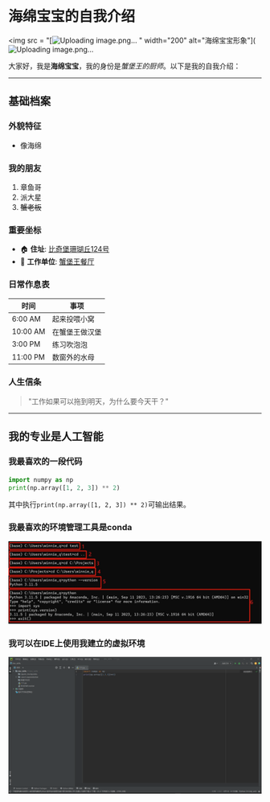 # 海绵宝宝的自我介绍

<img src = "[![Uploading image.png…]()
" width="200" alt="海绵宝宝形象"](![Uploading image.png…]()
>

大家好，我是**海绵宝宝**，我的身份是*蟹堡王的厨师*。以下是我的自我介绍：

---

## 基础档案 

### 外貌特征 
- 像海绵
### 我的朋友
1. 章鱼哥
2. 派大星
3. ~~蟹老板~~

### 重要坐标
- 🏠 **住址**: [比奇堡珊瑚丘124号]([https://baike.baidu.com/item/%E6%AF%94%E5%A5%87%E5%A0%A1/8275168]) 
- 🏢 **工作单位**: [蟹堡王餐厅](https://baike.baidu.com/item/%E8%9F%B9%E5%A0%A1%E7%8E%8B/8043124)

### 日常作息表
| 时间       | 事项                  |
|------------|-----------------------|
| 6:00 AM    | 起来投喂小窝        |
| 10:00 AM   | 在蟹堡王做汉堡          |
| 3:00 PM    | 练习吹泡泡    |
| 11:00 PM   | 数窗外的水母          |

### 人生信条
> "工作如果可以拖到明天，为什么要今天干？"
---

## 我的专业是人工智能
### 我最喜欢的一段代码

```python
import numpy as np
print(np.array([1, 2, 3]) ** 2)
```
其中执行`print(np.array([1, 2, 3]) ** 2)`可输出结果。

### 我最喜欢的环境管理工具是conda
<img src="https://raw.githubusercontent.com/Winnie-Qi/dev_skills/main/images/pic1.jpg" width="800" alt="截图一">

### 我可以在IDE上使用我建立的虚拟环境
<img src=https://github.com/king00-king/dev_skills/blob/main/1a27bd518268be1b602e93a017940a0.png>
